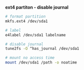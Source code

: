 **ext4 partiton - disable journal**

```bash
# format partition
mkfs.ext4 /dev/sda1

# label
e4label /dev/sda1 labelname

# disable journal
tune2fs -O ^has_journal /dev/sda1

# mount no access time
mount /dev/sda1 /path -o noatime
```
